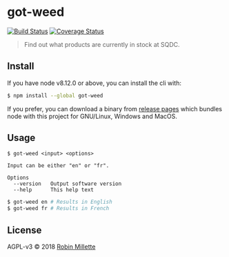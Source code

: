 # got-weed
[![Build Status](https://travis-ci.org/millette/got-weed.svg?branch=master)](https://travis-ci.org/millette/got-weed)
[![Coverage Status](https://coveralls.io/repos/github/millette/got-weed/badge.svg?branch=master)](https://coveralls.io/github/millette/got-weed?branch=master)
> Find out what products are currently in stock at SQDC.

## Install
If you have node v8.12.0 or above, you can install the cli with:

```sh
$ npm install --global got-weed
```

If you prefer, you can download a binary from [release pages](https://github.com/millette/got-weed/releases) which bundles node with this project for GNU/Linux, Windows and MacOS.

## Usage

```
$ got-weed <input> <options>

Input can be either "en" or "fr".

Options
  --version   Output software version
  --help      This help text
```

```sh
$ got-weed en # Results in English
$ got-weed fr # Results in French
```

## License
AGPL-v3 © 2018 [Robin Millette](http://robin.millette.info)
